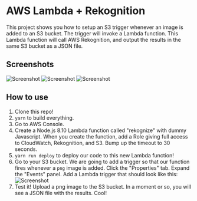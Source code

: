 # AWS Lambda + Rekognition

This project shows you how to setup an S3 trigger whenever an image is added to
an S3 bucket. The trigger will invoke a Lambda function. This Lambda function
will call AWS Rekognition, and output the results in the same S3 bucket as a
JSON file.

## Screenshots

![Screenshot](https://user-images.githubusercontent.com/2158187/45521780-63028900-b774-11e8-891b-6d6f2a6a1c01.png)
![Screenshot](https://user-images.githubusercontent.com/2158187/45521781-63028900-b774-11e8-80c1-6f9fdf1a9df4.png)
![Screenshot](https://user-images.githubusercontent.com/2158187/45521779-63028900-b774-11e8-8075-993191ce9074.png)

## How to use

1. Clone this repo!
2. `yarn` to build everything.
3. Go to AWS Console.
4. Create a Node.js 8.10 Lambda function called "rekognize" with dummy
   Javascript. When you create the function, add a Role giving full access to
   CloudWatch, Rekognition, and S3. Bump up the timeout to 30 seconds.
5. `yarn run deploy` to deploy our code to this new Lambda function!
6. Go to your S3 bucket. We are going to add a trigger so that our
   function fires whenever a `png` image is added. Click the "Properties" tab.
   Expand the "Events" panel. Add a Lambda trigger that should look like this:
   ![Screenshot](https://user-images.githubusercontent.com/2158187/45250485-e80b1f80-b2e8-11e8-988b-07fe25212e7d.png)
7. Test it! Upload a png image to the S3 bucket. In a moment or so, you will
   see a JSON file with the results. Cool!
